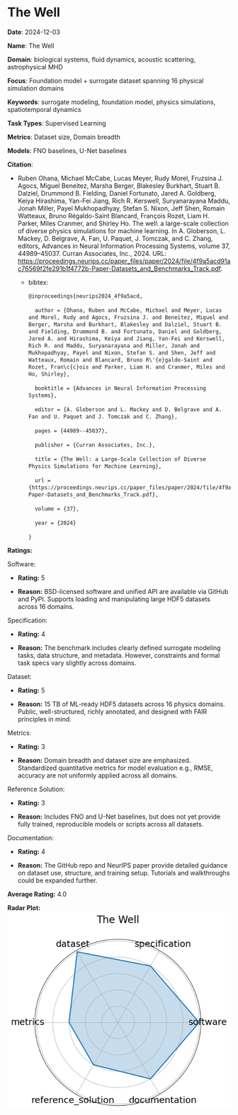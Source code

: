 # The Well


**Date**: 2024-12-03


**Name**: The Well


**Domain**: biological systems, fluid dynamics, acoustic scattering, astrophysical MHD


**Focus**: Foundation model + surrogate dataset spanning 16 physical simulation domains


**Keywords**: surrogate modeling, foundation model, physics simulations, spatiotemporal dynamics


**Task Types**: Supervised Learning


**Metrics**: Dataset size, Domain breadth


**Models**: FNO baselines, U-Net baselines


**Citation**:


- Ruben Ohana, Michael McCabe, Lucas Meyer, Rudy Morel, Fruzsina J. Agocs, Miguel Beneitez, Marsha Berger, Blakesley Burkhart, Stuart B. Dalziel, Drummond B. Fielding, Daniel Fortunato, Jared A. Goldberg, Keiya Hirashima, Yan-Fei Jiang, Rich R. Kerswell, Suryanarayana Maddu, Jonah Miller, Payel Mukhopadhyay, Stefan S. Nixon, Jeff Shen, Romain Watteaux, Bruno Régaldo-Saint Blancard, François Rozet, Liam H. Parker, Miles Cranmer, and Shirley Ho. The well: a large-scale collection of diverse physics simulations for machine learning. In A. Globerson, L. Mackey, D. Belgrave, A. Fan, U. Paquet, J. Tomczak, and C. Zhang, editors, Advances in Neural Information Processing Systems, volume 37, 44989–45037. Curran Associates, Inc., 2024. URL: https://proceedings.neurips.cc/paper_files/paper/2024/file/4f9a5acd91ac76569f2fe291b1f4772b-Paper-Datasets_and_Benchmarks_Track.pdf.

  - bibtex:
      ```
      @inproceedings{neurips2024_4f9a5acd,

        author = {Ohana, Ruben and McCabe, Michael and Meyer, Lucas and Morel, Rudy and Agocs, Fruzsina J. and Beneitez, Miguel and Berger, Marsha and Burkhart, Blakesley and Dalziel, Stuart B. and Fielding, Drummond B. and Fortunato, Daniel and Goldberg, Jared A. and Hirashima, Keiya and Jiang, Yan-Fei and Kerswell, Rich R. and Maddu, Suryanarayana and Miller, Jonah and Mukhopadhyay, Payel and Nixon, Stefan S. and Shen, Jeff and Watteaux, Romain and Blancard, Bruno R\'{e}galdo-Saint and Rozet, Fran\c{c}ois and Parker, Liam H. and Cranmer, Miles and Ho, Shirley},

        booktitle = {Advances in Neural Information Processing Systems},

        editor = {A. Globerson and L. Mackey and D. Belgrave and A. Fan and U. Paquet and J. Tomczak and C. Zhang},

        pages = {44989--45037},

        publisher = {Curran Associates, Inc.},

        title = {The Well: a Large-Scale Collection of Diverse Physics Simulations for Machine Learning},

        url = {https://proceedings.neurips.cc/paper_files/paper/2024/file/4f9a5acd91ac76569f2fe291b1f4772b-Paper-Datasets_and_Benchmarks_Track.pdf},

        volume = {37},

        year = {2024}

      }

      ```

**Ratings:**


Software:


  - **Rating:** 5


  - **Reason:** BSD-licensed software and unified API are available via GitHub and PyPI. Supports loading and manipulating large HDF5 datasets across 16 domains. 


Specification:


  - **Rating:** 4


  - **Reason:** The benchmark includes clearly defined surrogate modeling tasks, data structure, and metadata. However, constraints and formal task specs vary slightly across domains. 


Dataset:


  - **Rating:** 5


  - **Reason:** 15 TB of ML-ready HDF5 datasets across 16 physics domains. Public, well-structured, richly annotated, and designed with FAIR principles in mind. 


Metrics:


  - **Rating:** 3


  - **Reason:** Domain breadth and dataset size are emphasized. Standardized quantitative metrics for model evaluation  e.g., RMSE, accuracy  are not uniformly applied across all domains. 


Reference Solution:


  - **Rating:** 3


  - **Reason:** Includes FNO and U-Net baselines, but does not yet provide fully trained, reproducible models or scripts across all datasets. 


Documentation:


  - **Rating:** 4


  - **Reason:** The GitHub repo and NeurIPS paper provide detailed guidance on dataset use, structure, and training setup. Tutorials and walkthroughs could be expanded further. 


**Average Rating:** 4.0


**Radar Plot:**
 ![The Well radar plot](../../tex/images/the_well_radar.png)